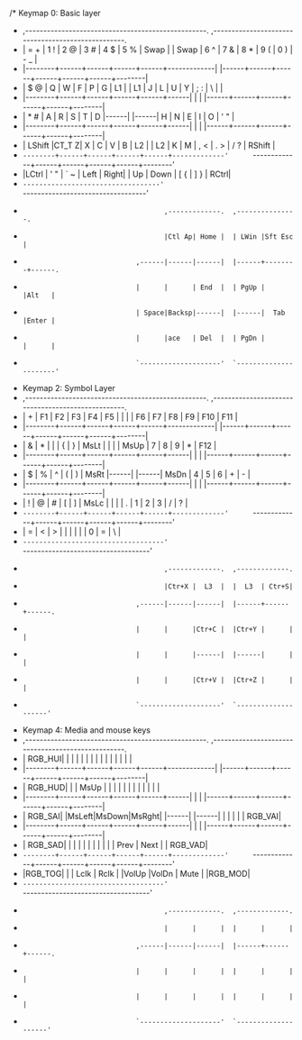 /* Keymap 0: Basic layer
 * ,--------------------------------------------------.      ,--------------------------------------------------.
 * |  =   + |  1 ! |  2 @ |  3 # |  4 $ |  5 % | Swap |      | Swap |  6 ^ |  7 & |  8 * |  9 ( |  0 ) |  - _   |
 * |--------+------+------+------+------+-------------|      |------+------+------+------+------+------+--------|
 * |  $   @ |   Q  |   W  |   F  |   P  |   G  |  L1  |      |  L1  |   J  |   L  |   U  |   Y  |  ; : |  \ |   |
 * |--------+------+------+------+------+------|      |      |      |------+------+------+------+------+--------|
 * |  *   # |   A  |   R  |   S  |   T  |   D  |------|      |------|   H  |   N  |   E  |   I  |   O  |  ' "   |
 * |--------+------+------+------+------+------|      |      |      |------+------+------+------+------+--------|
 * | LShift |CT_T Z|   X  |   C  |   V  |   B  |  L2  |      |  L2  |   K  |   M  |  , <  | . > |  / ? | RShift |
 * `--------+------+------+------+------+-------------'      `-------------+------+------+------+------+--------'
 *   |LCtrl |  ' " |  ` ~ | Left | Right|                                  |  Up  | Down |  [ { |  ] } | RCtrl|
 *   `----------------------------------'                                  `----------------------------------'
 *                                        ,-------------.  ,---------------.
 *                                        |Ctl Ap| Home |  | LWin |Sft Esc |
 *                                 ,------|------|------|  |------+--------+------.
 *                                 |      |      | End  |  | PgUp |        |Alt   |
 *                                 | Space|Backsp|------|  |------|  Tab   |Enter |
 *                                 |      |ace   | Del  |  | PgDn |        |      |
 *                                 `--------------------'  `----------------------'
* Keymap 2: Symbol Layer
* ,--------------------------------------------------.      ,--------------------------------------------------.
* |    +   |  F1  |  F2  |  F3  |  F4  |  F5  |      |      |      |  F6  |  F7  |  F8  |  F9  |  F10 |   F11  |
* |--------+------+------+------+------+-------------|      |------+------+------+------+------+------+--------|
* |    &   |   *  |   |  |   {  |   }  | MsLt |      |      |      | MsUp |   7  |   8  |   9  |   *  |   F12  |
* |--------+------+------+------+------+------|      |      |      |------+------+------+------+------+--------|
* |    $   |   %  |   ^  |   (  |   )  | MsRt |------|      |------| MsDn |   4  |   5  |   6  |   +  |   -    |
* |--------+------+------+------+------+------|      |      |      |------+------+------+------+------+--------|
* |    !   |   @  |   #  |   [  |   ]  | MsLc |      |      |      |   .  |   1  |   2  |   3  |   /  |   ?    |
* `--------+------+------+------+------+-------------'      `-------------+------+------+------+------+--------'
*  |   =   |   <  |   >  |      |      |                                  |      |      |   0  |   =  |   \   |
*  `-----------------------------------'                                  `-----------------------------------'
*                                        ,-------------.  ,-------------.
*                                        |Ctr+X |  L3  |  |  L3  | Ctr+S|
*                                 ,------|------|------|  |------+------+------.
*                                 |      |      |Ctr+C |  |Ctr+Y |      |      |
*                                 |      |      |------|  |------|      |      |
*                                 |      |      |Ctr+V |  |Ctr+Z |      |      |
*                                 `--------------------'  `--------------------'
* Keymap 4: Media and mouse keys
 * ,--------------------------------------------------.      ,--------------------------------------------------.
 * | RGB_HUI|      |      |      |      |      |      |      |      |      |      |      |      |      |        |
 * |--------+------+------+------+------+-------------|      |------+------+------+------+------+------+--------|
 * | RGB_HUD|      |      | MsUp |      |      |      |      |      |      |      |      |      |      |        |
 * |--------+------+------+------+------+------|      |      |      |------+------+------+------+------+--------|
 * | RGB_SAI|      |MsLeft|MsDown|MsRght|      |------|      |------|      |      |      |      |      | RGB_VAI|
 * |--------+------+------+------+------+------|      |      |      |------+------+------+------+------+--------|
 * | RGB_SAD|      |      |      |      |      |      |      |      |      |      | Prev | Next |      | RGB_VAD|
 * `--------+------+------+------+------+-------------'      `-------------+------+------+------+------+--------'
 *  |RGB_TOG|      |      | Lclk | Rclk |                                  |VolUp |VolDn | Mute |      |RGB_MOD|
 *  `-----------------------------------'                                  `-----------------------------------'
 *                                        ,-------------.  ,-------------.
 *                                        |      |      |  |      |      |
 *                                 ,------|------|------|  |------+------+------.
 *                                 |      |      |      |  |      |      |      |
 *                                 |      |      |      |  |      |      |      |
 *                                 `--------------------'  `--------------------'
